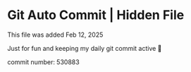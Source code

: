 # Git Auto Commit | Hidden File

This file was added Feb 12, 2025

Just for fun and keeping my daily git commit active 🤪

commit number: 530883
